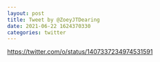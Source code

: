 ```yaml
--- 
layout: post 
title: Tweet by @ZoeyJTDearing 
date: 2021-06-22 1624370330 
categories: twitter 
--- 
```

https://twitter.com/o/status/1407337234974531591